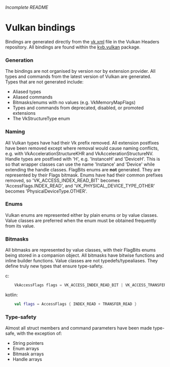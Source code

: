 *Incomplete README*

# Vulkan bindings

Bindings are generated directly from the
[vk.xml](https://github.com/KhronosGroup/Vulkan-Headers/blob/master/registry/vk.xml) file in the Vulkan Headers
repository. All bindings are found within the [kvb.vulkan](src/main/kotlin/kvb/vulkan) package.

### Generation
The bindings are not organised by version nor by extension provider. All types and commands from the latest version of
Vulkan are generated. Types that are not generated include:
- Aliased types
- Aliased commands
- Bitmasks/enums with no values (e.g. VkMemoryMapFlags)
- Types and commands from deprecated, disabled, or promoted extensions
- The VkStructureType enum

### Naming
All Vulkan types have had their Vk prefix removed. All extension postfixes have been removed except where removal
would cause naming conflicts, e.g. with VkAccelerationStructureKHR and VkAccelerationStructureNV. Handle types are
postfixed with 'H', e.g. 'InstanceH' and 'DeviceH'. This is so that wrapper classes can use the name 'Instance' and
'Device' while extending the handle classes. FlagBits enums are **not** generated. They are represented by their Flags
bitmask. Enums have had their common prefixes removed, so 'VK_ACCESS_INDEX_READ_BIT' becomes 'AccessFlags.INDEX_READ',
and 'VK_PHYSICAL_DEVICE_TYPE_OTHER' becomes 'PhysicalDeviceType.OTHER'.

### Enums

Vulkan enums are represented either by plain enums or by value classes. Value classes are preferred when the enum must
be obtained frequently from its value.

### Bitmasks

All bitmasks are represented by value classes, with their FlagBits enums being stored in a companion object. All 
bitmasks have bitwise functions and inline builder functions. Value classes are not typedefs/typealiases. They define
truly new types that ensure type-safety.

c:
```c
    VkAccessFlags flags = VK_ACCESS_INDEX_READ_BIT | VK_ACCESS_TRANSFER_READ_BIT
```

kotlin:
```kotlin
    val flags = AccessFlags { INDEX_READ + TRANSFER_READ }
```

### Type-safety
Almost all struct members and command parameters have been made type-safe, with the exception of:
- String pointers
- Enum arrays
- Bitmask arrays
- Handle arrays
